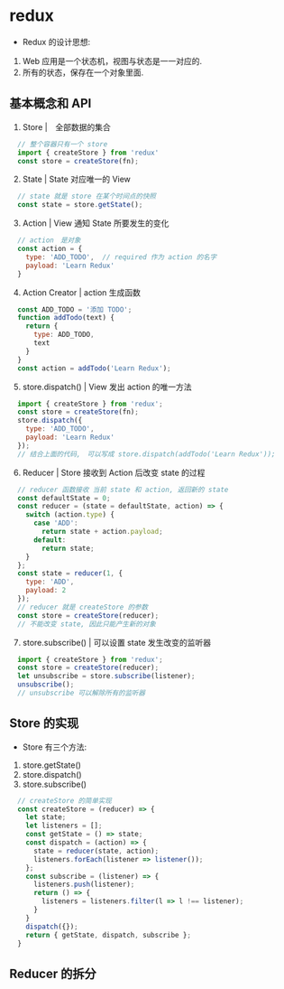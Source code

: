 # redux

* Redux 的设计思想:
1. Web 应用是一个状态机，视图与状态是一一对应的.
2. 所有的状态，保存在一个对象里面.

## 基本概念和 API

1. Store |　全部数据的集合
```jsx
  // 整个容器只有一个 store
  import { createStore } from 'redux'
  const store = createStore(fn);
```
2. State | State 对应唯一的 View
```jsx
  // state 就是 store 在某个时间点的快照
  const state = store.getState();
```
3. Action | View 通知 State 所要发生的变化
```jsx
  // action　是对象
  const action = {
    type: 'ADD_TODO',  // required 作为 action 的名字
    payload: 'Learn Redux'
  }
```
4. Action Creator | action 生成函数
```js
  const ADD_TODO = '添加 TODO';
  function addTodo(text) {
    return {
      type: ADD_TODO,
      text
    }
  }
  const action = addTodo('Learn Redux');
```
5. store.dispatch() | View 发出 action 的唯一方法
```jsx
  import { createStore } from 'redux';
  const store = createStore(fn);
  store.dispatch({
    type: 'ADD_TODO',
    payload: 'Learn Redux'
  });
  // 结合上面的代码,　可以写成 store.dispatch(addTodo('Learn Redux'));
```
6. Reducer | Store 接收到 Action 后改变 state 的过程
```jsx
  // reducer 函数接收 当前 state 和 action, 返回新的 state
  const defaultState = 0;
  const reducer = (state = defaultState, action) => {
    switch (action.type) {
      case 'ADD':
        return state + action.payload;
      default: 
        return state;
    }
  };
  const state = reducer(1, {
    type: 'ADD',
    payload: 2
  });
  // reducer 就是 createStore 的参数
  const store = createStore(reducer);
  // 不能改变 state, 因此只能产生新的对象
```
7. store.subscribe() | 可以设置 state 发生改变的监听器
```jsx
  import { createStore } from 'redux';
  const store = createStore(reducer);
  let unsubscribe = store.subscribe(listener);
  unsubscribe();
  // unsubscribe 可以解除所有的监听器
```

## Store 的实现

* Store 有三个方法:
1. store.getState()
2. store.dispatch()
3. store.subscribe()
```js
  // createStore 的简单实现
  const createStore = (reducer) => {
    let state;
    let listeners = [];
    const getState = () => state;
    const dispatch = (action) => {
      state = reducer(state, action);
      listeners.forEach(listener => listener());
    };
    const subscribe = (listener) => {
      listeners.push(listener);
      return () => {
        listeners = listeners.filter(l => l !== listener);
      }
    }
    dispatch({});
    return { getState, dispatch, subscribe };
  }
```

## Reducer 的拆分